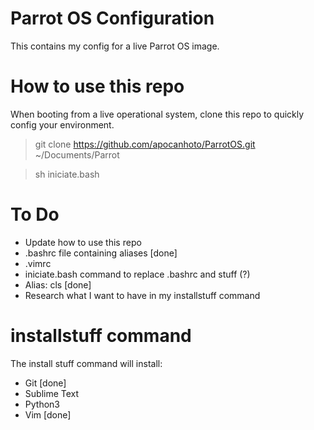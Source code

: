 # Parrot OS Configuration
This contains my config for a live Parrot OS image.


# How to use this repo
When booting from a live operational system, clone this repo to quickly config your environment.
> git clone https://github.com/apocanhoto/ParrotOS.git ~/Documents/Parrot

> sh iniciate.bash
# To Do
- Update how to use this repo
- .bashrc file containing aliases [done]
- .vimrc
- iniciate.bash command to replace .bashrc and stuff (?)
- Alias: cls [done]
- Research what I want to have in my installstuff command

# installstuff command
The install stuff command will install:
- Git [done]
- Sublime Text 
- Python3
- Vim [done]
